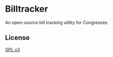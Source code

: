 Billtracker
===========

An open-source bill tracking utility for Congresses.

## License

[GPL v3]

[GPL v3]: http://www.gnu.org/licenses/gpl-3.0.html